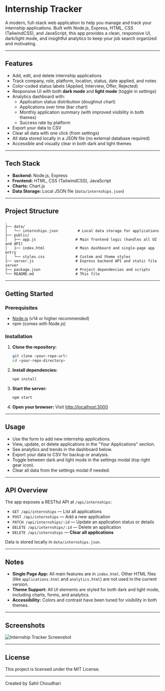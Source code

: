 # Internship Tracker

A modern, full-stack web application to help you manage and track your internship applications. Built with Node.js, Express, HTML, CSS (TailwindCSS), and JavaScript, this app provides a clean, responsive UI, dark/light mode, and insightful analytics to keep your job search organized and motivating.

---

## Features

- Add, edit, and delete internship applications
- Track company, role, platform, location, status, date applied, and notes
- Color-coded status labels (Applied, Interview, Offer, Rejected)
- Responsive UI with both **dark mode** and **light mode** (toggle in settings)
- Analytics dashboard with:
  - Application status distribution (doughnut chart)
  - Applications over time (bar chart)
  - Monthly application summary (with improved visibility in both themes)
  - Success rate by platform
- Export your data to CSV
- Clear all data with one click (from settings)
- All data stored locally in a JSON file (no external database required)
- Accessible and visually clear in both dark and light themes

---

## Tech Stack

- **Backend:** Node.js, Express
- **Frontend:** HTML, CSS (TailwindCSS), JavaScript
- **Charts:** Chart.js
- **Data Storage:** Local JSON file (`data/internships.json`)

---

## Project Structure

```
.
├── data/
│   └── internships.json         # Local data storage for applications
├── public/
│   ├── app.js                  # Main frontend logic (handles all UI and API)
│   ├── index.html              # Main dashboard and single-page app entry
│   └── styles.css              # Custom and theme styles
├── server.js                   # Express backend API and static file server
├── package.json                # Project dependencies and scripts
└── README.md                   # This file
```

---

## Getting Started

### Prerequisites

- [Node.js](https://nodejs.org/) (v14 or higher recommended)
- npm (comes with Node.js)

### Installation

1. **Clone the repository:**
   ```bash
   git clone <your-repo-url>
   cd <your-repo-directory>
   ```
2. **Install dependencies:**
   ```bash
   npm install
   ```
3. **Start the server:**
   ```bash
   npm start
   ```
4. **Open your browser:**
   Visit [http://localhost:3000](http://localhost:3000)

---

## Usage

- Use the form to add new internship applications.
- View, update, or delete applications in the "Your Applications" section.
- See analytics and trends in the dashboard below.
- Export your data to CSV for backup or analysis.
- Toggle between dark and light mode in the settings modal (top right gear icon).
- Clear all data from the settings modal if needed.

---

## API Overview

The app exposes a RESTful API at `/api/internships`:
- `GET /api/internships` — List all applications
- `POST /api/internships` — Add a new application
- `PATCH /api/internships/:id` — Update an application status or details
- `DELETE /api/internships/:id` — Delete an application
- `DELETE /api/internships` — **Clear all applications**

Data is stored locally in `data/internships.json`.

---

## Notes

- **Single Page App:** All main features are in `index.html`. Other HTML files (like `applications.html` and `analytics.html`) are not used in the current version.
- **Theme Support:** All UI elements are styled for both dark and light mode, including charts, forms, and analytics.
- **Accessibility:** Colors and contrast have been tuned for visibility in both themes.

---

## Screenshots

![Internship Tracker Screenshot](screenshot.png)

---

## License

This project is licensed under the MIT License.

---

Created by Sahil Choudhari
